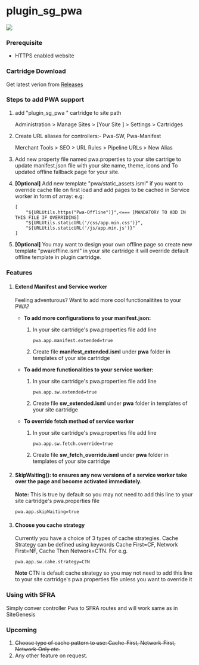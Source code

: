 # plugin_sg_pwa
![](https://raw.githubusercontent.com/vsanse/plugin_sg_pwa/master/plugin_sg_pwa/cartridge/static/default/images/icons/icon-128x128.png)

### Prerequisite

- HTTPS enabled website

### Cartridge Download

Get latest verion from [Releases](https://github.com/vsanse/plugin_sg_pwa/releases)

### Steps to add PWA support
                
1. add "plugin_sg_pwa " cartridge to site path

    Administration > Manage Sites > [Your Site ] > Settings > Cartridges
2. Create URL aliases for controllers:- Pwa-SW, Pwa-Manifest
    
    Merchant Tools >  SEO >  URL Rules > Pipeline URLs > New Alias
3. Add new property file named pwa.properties to your site cartrige to update manifest.json file with your site name, theme, icons and To updated offline fallback page for your site.
4. **[Optional]** Add new template "pwa/static_assets.isml" if you want to override cache file on first load and add pages to be cached in Service worker in form of array: e.g:
	```
	[
        "${URLUtils.https("Pwa-Offline")}",<=== [MANDATORY TO ADD IN THIS FILE IF OVERRIDING]
        "${URLUtils.staticURL('/css/app.min.css')}",
        "${URLUtils.staticURL('/js/app.min.js')}"
    ]
    ```
5. **[Optional]** You may want to design your own offline page so create new template "pwa/offline.isml" in your site cartridge it will override default offline template in plugin cartridge.


### Features
1. #### Extend Manifest and Service worker
    Feeling adventurous? Want to add more cool functionalitites to your PWA?

    + **To add more configurations to your manifest.json:**
        1. In your site cartridge's pwa.properties file add line
            ```
            pwa.app.manifest.extended=true
            ```
        2. Create file **manifest_extended.isml** under **pwa** folder in templates of your site cartridge

    + **To add more functionalities to your service worker:**
        1. In your site cartridge's pwa.properties file add line
            ```
            pwa.app.sw.extended=true
            ```
        2. Create file **sw_extended.isml** under **pwa** folder in templates of your site cartridge

    + **To override fetch method of service worker**
        1. In your site cartridge's pwa.properties file add line
            ```
            pwa.app.sw.fetch.override=true
            ```
        2. Create file **sw_fetch_override.isml** under **pwa** folder in templates of your site cartridge

        
2. #### SkipWaiting(): to ensures any new versions of a service worker take over the page and become activated immediately.
    **Note:** This is true by default so you may not need to add this line to your site cartridge's pwa.properties file
    ```
    pwa.app.skipWaiting=true
    ```
3. #### Choose you cache strategy
    Currently you have a choice of 3 types of cache strategies.
    Cache Strategy can be defined using keywords  Cache First=CF, Network First=NF, Cache Then Network=CTN. For e.g.
    ```
    pwa.app.sw.cahe.strategy=CTN
    ```
    **Note** CTN is default cache strategy so you may not need to add this line to your site cartridge's pwa.properties file unless you want to override it
    
### Using with SFRA

Simply conver controller Pwa to SFRA routes and will work same as in SiteGenesis

### Upcoming
1. ~~Choose type of cache pattern to use: Cache-First, Network-First, Network-Only etc.~~
2. Any other feature on request.
